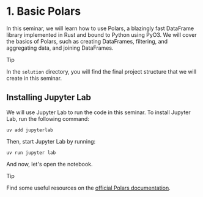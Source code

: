 # 1. Basic Polars
In this seminar, we will learn how to use Polars, a blazingly fast DataFrame library implemented in Rust and bound to Python using PyO3. 
We will cover the basics of Polars, such as creating DataFrames, filtering, and aggregating data, and joining DataFrames.

> [!TIP]
> In the `solution` directory, you will find the final project structure that we will create in this seminar.

## Installing Jupyter Lab
We will use Jupyter Lab to run the code in this seminar. To install Jupyter Lab, run the following command:
```shell
uv add jupyterlab
```
Then, start Jupyter Lab by running:
```shell
uv run jupyter lab
```

And now, let's open the notebook.

> [!TIP]
> Find some useful resources on the [official Polars documentation](https://pola.rs/docs/).